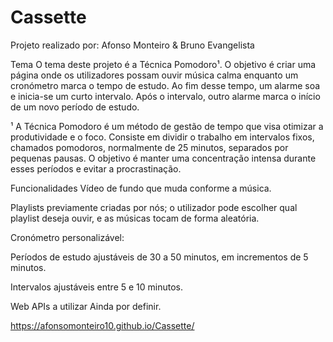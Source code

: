 # Cassette
Projeto realizado por: Afonso Monteiro & Bruno Evangelista

Tema
O tema deste projeto é a Técnica Pomodoro¹. O objetivo é criar uma página onde os utilizadores possam ouvir música calma enquanto um cronómetro marca o tempo de estudo. Ao fim desse tempo, um alarme soa e inicia-se um curto intervalo. Após o intervalo, outro alarme marca o início de um novo período de estudo.

¹ A Técnica Pomodoro é um método de gestão de tempo que visa otimizar a produtividade e o foco. Consiste em dividir o trabalho em intervalos fixos, chamados pomodoros, normalmente de 25 minutos, separados por pequenas pausas. O objetivo é manter uma concentração intensa durante esses períodos e evitar a procrastinação.

Funcionalidades
Vídeo de fundo que muda conforme a música.

Playlists previamente criadas por nós; o utilizador pode escolher qual playlist deseja ouvir, e as músicas tocam de forma aleatória.

Cronómetro personalizável:

Períodos de estudo ajustáveis de 30 a 50 minutos, em incrementos de 5 minutos.

Intervalos ajustáveis entre 5 e 10 minutos.

Web APIs a utilizar
Ainda por definir.

https://afonsomonteiro10.github.io/Cassette/
